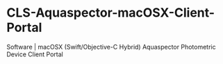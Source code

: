 # CLS-Aquaspector-macOSX-Client-Portal
Software | macOSX (Swift/Objective-C Hybrid) Aquaspector Photometric Device Client Portal
